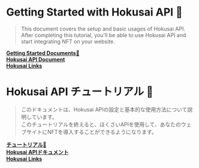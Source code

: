 # Getting Started with Hokusai API 🌊
> This document covers the setup and basic usages of Hokusai API. <br>
> After completing this tutorial,  you'll be able to use Hokusai API and start integrating NFT on your website. 
> 
**[Getting Started Documents🏃](https://0xhokusai.stoplight.io/docs/hokusai-api/ZG9jOjIyMDIxMDEx-getting-started-with-hokusai-api)**<br>
**[Hokusai API Document](https://0xhokusai.stoplight.io/docs/hokusai-api/YXBpOjMxMDAw-hokusai-api-v1)**<br>
**[Hokusai Links](https://0xhokusai.stoplight.io/docs/hokusai-api/ZG9jOjIyMDIxMDE1-welcome-to-hokusai#links-)**<br>

# Hokusai API チュートリアル 🌊
>  このドキュメントは、Hokusai APIの設定と基本的な使用方法について説明しています。<br>
> このチュートリアルを終えると、ほくさいAPIを使用して、あなたのウェブサイトにNFTを導入することができるようになります。
> 
**[チュートリアル🏃](https://0xhokusai.stoplight.io/docs/hokusai-api/ZG9jOjIyMDIxMDI0-)**<br>
**[Hokusai APIドキュメント](https://0xhokusai.stoplight.io/docs/hokusai-api/ZG9jOjIyMDIxMDIx-hokusai-api)**<br>
**[Hokusai Links](https://0xhokusai.stoplight.io/docs/hokusai-api/ZG9jOjIyMDIxMDIx-hokusai-api#%E3%83%AA%E3%83%B3%E3%82%AF%E9%9B%86-)**<br> 